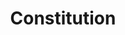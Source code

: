 ---
title: Constitution
picture: constitution.jpg
viewer_title: Constitution
thumbnail: constitution_t.jpg
alt: Constitution
medium: Oil
width: 22"
height: 28"
---